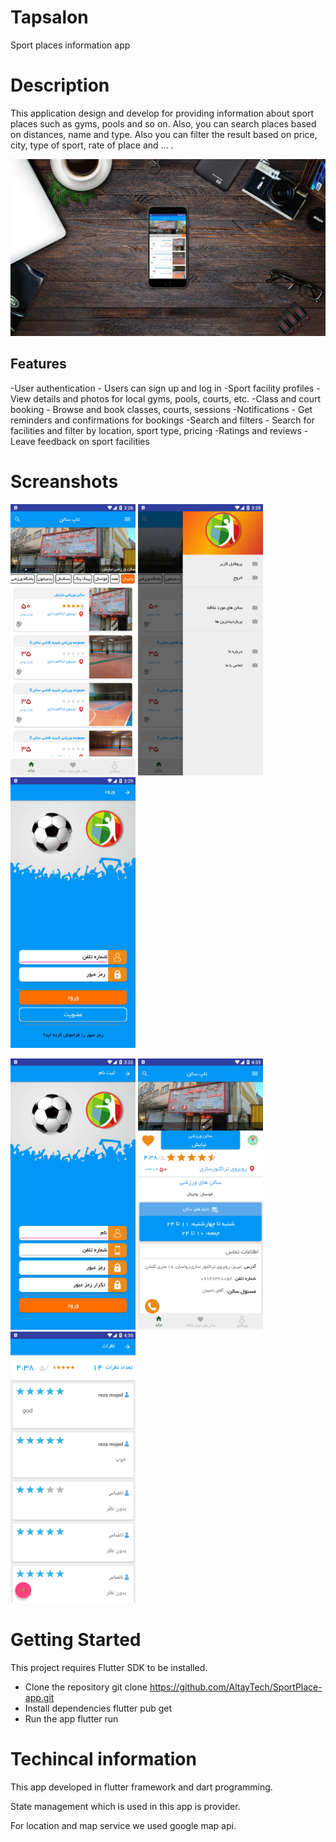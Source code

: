# Tapsalon

Sport places information app

# Description

This application design and develop for providing information about sport places 
    such as gyms, pools and so on.
    Also, you can search places based on distances, name and type. Also you can filter the result based on price, city, type of sport, rate of place and ... . 

![smartmockups1.jpg](screenshots%2Fsmartmockups1.jpg)

## Features
-User authentication - Users can sign up and log in
-Sport facility profiles - View details and photos for local gyms, pools, courts, etc.
-Class and court booking - Browse and book classes, courts, sessions
-Notifications - Get reminders and confirmations for bookings
-Search and filters - Search for facilities and filter by location, sport type, pricing
-Ratings and reviews - Leave feedback on sport facilities

# Screanshots

<img src="screenshots%2Fdevice-2019-07-01-115650.png" style="width: 200px;">    <img src="screenshots%2Fdevice-2019-07-01-115953.jpg" style="width: 200px; ">   <img src="screenshots%2Fdevice-2019-07-01-120055.jpg" style="width: 200px; ">

<img src="screenshots%2Fdevice-2019-07-01-120356.jpg" style="width: 200px;"> <img src="screenshots%2Fdevice-2019-07-01-131658.png" style="width: 200px; ">     <img src="screenshots%2Fdevice-2019-07-01-131954.png" style="width: 200px; "> 

# Getting Started
This project requires Flutter SDK to be installed.
- Clone the repository
    git clone https://github.com/AltayTech/SportPlace-app.git
- Install dependencies
    flutter pub get
- Run the app
    flutter run


# Techincal information
This app developed in flutter framework and dart programming.

State management which is used in this app is provider.

For location and map service we used google map api.


# 













